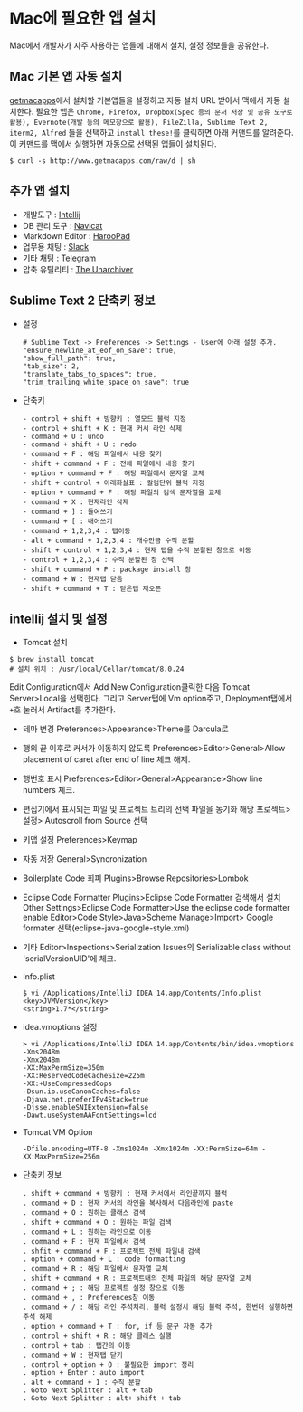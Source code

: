 Mac에 필요한 앱 설치
======================
Mac에서 개발자가 자주 사용하는 앱들에 대해서 설치, 설정 정보들을 공유한다.

Mac 기본 앱 자동 설치
---------------
[getmacapps][getmacapps]에서 설치할 기본앱들을 설정하고 자동 설치 URL 받아서 맥에서 자동 설치한다. 필요한 앱은 `Chrome, Firefox, Dropbox(Spec 등의 문서 저장 및 공유 도구로 활용), Evernote(개발 등의 메모장으로 활용), FileZilla, Sublime Text 2, iterm2, Alfred` 들을 선택하고 `install these!`를 클릭하면 아래 커맨드를 알려준다. 이 커맨드를 맥에서 실행하면 자동으로 선택된 앱들이 설치된다.
```
$ curl -s http://www.getmacapps.com/raw/d | sh
```

추가 앱 설치
---------------
- 개발도구 : [Intellij](https://www.jetbrains.com/idea/)
- DB 관리 도구 : [Navicat](http://www.navicat.com/)
- Markdown Editor : [HarooPad](http://pad.haroopress.com/user.html)
- 업무용 채팅 : [Slack](https://slack.com/apps)
- 기타 채팅 : [Telegram](https://www.telegram.org/)
- 압축 유틸리티 : [The Unarchiver](https://itunes.apple.com/en/app/the-unarchiver/id425424353?mt=12)

Sublime Text 2 단축키 정보
---------------
- 설정
	```
    # Sublime Text -> Preferences -> Settings - User에 아래 설정 추가.
    "ensure_newline_at_eof_on_save": true,
    "show_full_path": true,
    "tab_size": 2,
    "translate_tabs_to_spaces": true,
    "trim_trailing_white_space_on_save": true
    ```

- 단축키
    ```
    - control + shift + 방향키 : 열모드 블럭 지정
    - control + shift + K : 현재 커서 라인 삭제
    - command + U : undo
    - command + shift + U : redo
    - command + F : 해당 파일에서 내용 찾기
    - shift + command + F : 전체 파일에서 내용 찾기
    - option + command + F : 해당 파일에서 문자열 교체
    - shift + control + 아래화살표 : 칼럼단위 블럭 지정
    - option + command + F : 해당 파일의 검색 문자열을 교체
    - command + X : 현재라인 삭제
    - command + ] : 들여쓰기
    - command + [ : 내어쓰기
    - command + 1,2,3,4 : 탭이동
    - alt + command + 1,2,3,4 : 개수만큼 수직 분할
    - shift + control + 1,2,3,4 : 현재 탭을 수직 분할된 창으로 이동
    - control + 1,2,3,4 : 수직 분할된 창 선택
    - shift + command + P : package install 창
    - command + W : 현재탭 닫음
    - shift + command + T : 닫은탭 재오픈
    ```

intellij 설치 및 설정
---------------
- Tomcat 설치
```
$ brew install tomcat
# 설치 위치 : /usr/local/Cellar/tomcat/8.0.24
```
Edit Configuration에서 Add New Configuration클릭한 다음 Tomcat Server>Local을 선택한다. 그리고 Server탭에 Vm option주고, Deployment탭에서 `+`호 눌러서 Artifact를 추가한다.

- 테마 변경
  Preferences>Appearance>Theme를 Darcula로

- 행의 끝 이후로 커서가 이동하지 않도록
 Preferences>Editor>General>Allow placement of caret after end of line 체크 해제.

- 행번호 표시
 Preferences>Editor>General>Appearance>Show line numbers 체크.

- 편집기에서 표시되는 파일 및 프로젝트 트리의 선택 파일을 동기화
 해당 프로젝트>설정> Autoscroll from Source 선택

- 키맵 설정
 Preferences>Keymap

- 자동 저장
 General>Syncronization

- Boilerplate Code 회피
 Plugins>Browse Repositories>Lombok

- Eclipse Code Formatter
 Plugins>Eclipse Code Formatter 검색해서 설치
 Other Settings>Eclipse Code Formatter>Use the eclipse code formatter enable
 Editor>Code Style>Java>Scheme Manage>Import> Google formater 선택(eclipse-java-google-style.xml)

- 기타
 Editor>Inspections>Serialization Issues의 Serializable class without 'serialVersionUID'에 체크.

- Info.plist
    ```
    $ vi /Applications/IntelliJ IDEA 14.app/Contents/Info.plist
    <key>JVMVersion</key>
    <string>1.7*</string>
    ```

- idea.vmoptions 설정
    ```
    > vi /Applications/IntelliJ IDEA 14.app/Contents/bin/idea.vmoptions
    -Xms2048m
    -Xmx2048m
    -XX:MaxPermSize=350m
    -XX:ReservedCodeCacheSize=225m
    -XX:+UseCompressedOops
    -Dsun.io.useCanonCaches=false
    -Djava.net.preferIPv4Stack=true
    -Djsse.enableSNIExtension=false
    -Dawt.useSystemAAFontSettings=lcd
    ```

- Tomcat VM Option
    ```
    -Dfile.encoding=UTF-8 -Xms1024m -Xmx1024m -XX:PermSize=64m -XX:MaxPermSize=256m
    ```

- 단축키 정보
    ```
    . shift + command + 방향키 : 현재 커서에서 라인끝까지 블럭
    . command + D : 현재 커서의 라인을 복사해서 다음라인에 paste
    . command + O : 원하는 클래스 검색
    . shift + command + O : 원하는 파일 검색
    . command + L : 원하는 라인으로 이동
    . command + F : 현재 파일에서 검색
    . shfit + command + F : 프로젝트 전체 파일내 검색
    . option + command + L : code formatting
    . command + R : 해당 파일에서 문자열 교체
    . shift + command + R : 프로젝트내의 전체 파일의 해당 문자열 교체
    . command + ; : 해당 프로젝트 설정 창으로 이동
    . command + , : Preferences창 이동
    . command + / : 해당 라인 주석처리, 블럭 설정시 해당 블럭 주석, 한번더 실행하면 주석 해제
    . option + command + T : for, if 등 문구 자동 추가
    . control + shift + R : 해당 클래스 실행
    . control + tab : 탭간의 이동
    . command + W : 현재탭 닫기
    . control + option + O : 불필요한 import 정리
    . option + Enter : auto import
    . alt + command + 1 : 수직 분할
    . Goto Next Splitter : alt + tab
    . Goto Next Splitter : alt+ shift + tab
    ```

[getmacapps]: http://www.getmacapps.com
